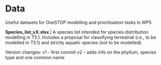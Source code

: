 # Data

Useful datasets for OneSTOP modelling and prioritisation tasks in WP5

**Species_list_vX.xlsx** | A species list intended for species distribution modelling in T5.1. 
Includes a proposal for classifying terrestrial (i.e., to be modelled in T5.1) and strictly aquatic 
species (not to be modelled).

Version changes:
v1 - first commit
v2 - adds info on the phyllum, species type and one common name

